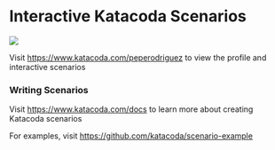 # Interactive Katacoda Scenarios

[![](http://shields.katacoda.com/katacoda/peperodriguez/count.svg)](https://www.katacoda.com/peperodriguez "Get your profile on Katacoda.com")

Visit https://www.katacoda.com/peperodriguez to view the profile and interactive scenarios

### Writing Scenarios
Visit https://www.katacoda.com/docs to learn more about creating Katacoda scenarios

For examples, visit https://github.com/katacoda/scenario-example
